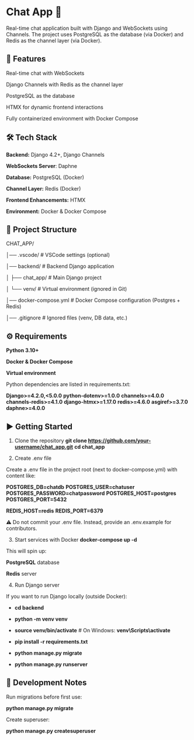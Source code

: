 # Chat App 💬



Real-time chat application built with Django and WebSockets using Channels.
The project uses PostgreSQL as the database (via Docker) and Redis as the channel layer (via Docker).



## 🚀 Features


Real-time chat with WebSockets

Django Channels with Redis as the channel layer

PostgreSQL as the database

HTMX for dynamic frontend interactions

Fully containerized environment with Docker Compose



## 🛠 Tech Stack


**Backend:** Django 4.2+, Django Channels

**WebSockets Server**: Daphne

**Database:** PostgreSQL (Docker)

**Channel Layer:** Redis (Docker)

**Frontend Enhancements:** HTMX

**Environment:** Docker & Docker Compose



## 📂 Project Structure


CHAT_APP/

│── .vscode/               # VSCode settings (optional)

│── backend/               # Backend Django application

│   ├── chat_app/          # Main Django project

│   └── venv/              # Virtual environment (ignored in Git)

│── docker-compose.yml     # Docker Compose configuration (Postgres + Redis)

│── .gitignore             # Ignored files (venv, DB data, etc.)



## ⚙️ Requirements


**Python 3.10+**

**Docker & Docker Compose**

**Virtual environment** 

Python dependencies are listed in requirements.txt:

**Django>=4.2.0,<5.0.0**
**python-dotenv>=1.0.0**
**channels>=4.0.0**
**channels-redis>=4.1.0**
**django-htmx>=1.17.0**
**redis>=4.6.0**
**asgiref>=3.7.0**
**daphne>=4.0.0**



## ▶️ Getting Started


1. Clone the repository
**git clone https://github.com/your-username/chat_app.git**
**cd chat_app**

2. Create .env file

Create a .env file in the project root (next to docker-compose.yml) with content like:

**POSTGRES_DB=chatdb**
**POSTGRES_USER=chatuser**
**POSTGRES_PASSWORD=chatpassword**
**POSTGRES_HOST=postgres**
**POSTGRES_PORT=5432**

**REDIS_HOST=redis**
**REDIS_PORT=6379**



⚠️ Do not commit your .env file. Instead, provide an .env.example for contributors.


3. Start services with Docker
**docker-compose up -d**


This will spin up:

**PostgreSQL** database

**Redis** server

4. Run Django server

If you want to run Django locally (outside Docker):

- **cd backend**

- **python -m venv venv**

- **source venv/bin/activate**   # On Windows: **venv\Scripts\activate**

- **pip install -r requirements.txt**

- **python manage.py migrate**

- **python manage.py runserver**



## 🧪 Development Notes


Run migrations before first use:

**python manage.py migrate**


Create superuser:

**python manage.py createsuperuser**
